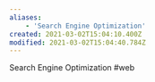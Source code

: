 ```yaml
---
aliases:
    - 'Search Engine Optimization'
created: 2021-03-02T15:04:10.400Z
modified: 2021-03-02T15:04:40.784Z
---
```

Search Engine Optimization #web